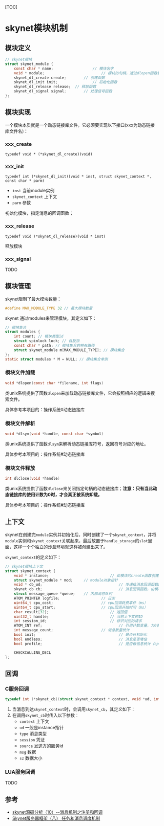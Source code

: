 

[TOC]

# skynet模块机制



## 模块定义

```c
// skynet模块
struct skynet_module {
	const char * name;					// 模块名字
	void * module;							// 模块的句柄，通过dlopen函数获得
	skynet_dl_create create;		// 创建函数
	skynet_dl_init init;				// 初始化函数
	skynet_dl_release release;	// 释放函数
	skynet_dl_signal signal;		// 处理信号函数
};
```



## 模块实现

一个模块本质就是一个动态链接库文件，它必须要实现以下接口(xxx为动态链接库文件名)：

### xxx_create

`typedef void * (*skynet_dl_create)(void) `

### xxx_init

`typedef int (*skynet_dl_init)(void * inst, struct skynet_context *, const char * parm)`

- `inst` 当前module实例
- `skynet_context` 上下文
- `parm` 参数

初始化模块，指定消息的回调函数；

### xxx_release

`typedef void (*skynet_dl_release)(void * inst)`

释放模块

### xxx_signal

TODO



## 模块管理

skynet限制了最大模块数量：

```c
#define MAX_MODULE_TYPE 32 // 最大模块数量
```

skynet 通过modules来管理模块，其定义如下：

```c
// 模块集合
struct modules {
	int count; // 模块类型id
	struct spinlock lock; // 自旋锁
	const char * path; // 模块集合的共有路径
	struct skynet_module m[MAX_MODULE_TYPE]; // 模块集合
};
static struct modules * M = NULL; // 模块集合单例
```

### 模块文件加载

```c
void *dlopen(const char *filename, int flags)
```

类unix系统提供了函数`dlopen`来加载动态链接库文件，它会按照相应的逻辑来搜索文件。

具体参考本项目的：操作系统#动态链接库

### 模块文件解析

```c
void *dlsym(void *handle, const char *symbol)
```

类unix系统提供了函数`dlsym`来解析动态链接库符号，返回符号对应的地址。

具体参考本项目的：操作系统#动态链接库

### 模块文件释放

```c
int dlclose(void *handle)
```

类unix系统提供了函数`dlclose`来关闭指定句柄的动态链接库；**注意：只有当此动态链接库的使用计数为0时，才会真正被系统卸载。**

具体参考本项目的：操作系统#动态链接库



## 上下文

skynet在创建完`module`实例并初始化后，同时创建了一个`skynet_context`，并将`module`实例和`skynet_context`关联起来，最后放置于`handle_storage`的`slot`里面，这样一个个独立的沙盒环境就这样被创建出来了。

`skynet_context`的定义如下：

```c
// skynet模块上下文
struct skynet_context {
	void * instance; 							// 由模块的create函数创建的实例指针
	struct skynet_module * mod; 	// module对象指针
	void * cb_ud;									// 传递给消息回调函数的userdata
	skynet_cb cb;									// 消息回调函数，由模块的init函数来指定
	struct message_queue *queue;	// 内部消息队列
	ATOM_POINTER logfile;					// 日志
	uint64_t cpu_cost;						// cpu回调耗费事件（ms）
	uint64_t cpu_start;						// cpu回调开始时间（ms）
	char result[32];							// 返回值
	uint32_t handle;							// 当前上下文的ID
	int session_id;								// 标识对应的请求
	ATOM_INT ref;									// 引用计数变量，为0表示可以背释放
	int message_count;						// 消息数量统计
	bool init;										// 是否已初始化
	bool endless;									// 消息是否堵住
	bool profile;									// 是否做信息统计（cpu consume ...）

	CHECKCALLING_DECL
};
```



## 回调

### C服务回调

```c
typedef int (*skynet_cb)(struct skynet_context * context, void *ud, int type, int session, uint32_t source , const void * msg, size_t sz)
```

1. 当消息到达`skynet_context`时，会调用`skynet_cb`，其定义如下：
2. 在调用`skynet_cb`时传入以下参数：
   - `context` 上下文
   - `ud` 一般是instance指针
   - `type` 消息类型
   - `session` 凭证
   - `source` 发送方的服务id
   - `msg` 数据
   - `sz` 数据大小

### LUA服务回调

TODO



## 参考

- [skynet源码分析（10）--消息机制之注册和回调](https://blog.csdn.net/119365374/article/details/77460685)
- [Skynet服务器框架（八） 任务和消息调度机制](https://blog.csdn.net/linshuhe1/article/details/73854411)


